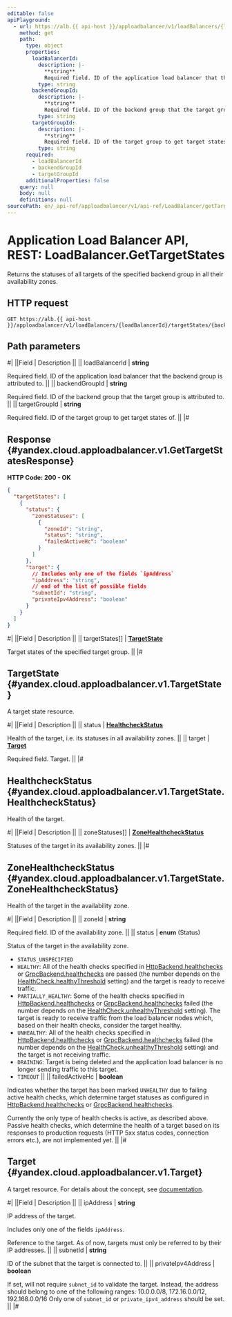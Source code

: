 ```yaml
---
editable: false
apiPlayground:
  - url: https://alb.{{ api-host }}/apploadbalancer/v1/loadBalancers/{loadBalancerId}/targetStates/{backendGroupId}/{targetGroupId}
    method: get
    path:
      type: object
      properties:
        loadBalancerId:
          description: |-
            **string**
            Required field. ID of the application load balancer that the backend group is attributed to.
          type: string
        backendGroupId:
          description: |-
            **string**
            Required field. ID of the backend group that the target group is attributed to.
          type: string
        targetGroupId:
          description: |-
            **string**
            Required field. ID of the target group to get target states of.
          type: string
      required:
        - loadBalancerId
        - backendGroupId
        - targetGroupId
      additionalProperties: false
    query: null
    body: null
    definitions: null
sourcePath: en/_api-ref/apploadbalancer/v1/api-ref/LoadBalancer/getTargetStates.md
---
```


# Application Load Balancer API, REST: LoadBalancer.GetTargetStates

Returns the statuses of all targets of the specified backend group in all their availability zones.

## HTTP request

```
GET https://alb.{{ api-host }}/apploadbalancer/v1/loadBalancers/{loadBalancerId}/targetStates/{backendGroupId}/{targetGroupId}
```

## Path parameters

#|
||Field | Description ||
|| loadBalancerId | **string**

Required field. ID of the application load balancer that the backend group is attributed to. ||
|| backendGroupId | **string**

Required field. ID of the backend group that the target group is attributed to. ||
|| targetGroupId | **string**

Required field. ID of the target group to get target states of. ||
|#

## Response {#yandex.cloud.apploadbalancer.v1.GetTargetStatesResponse}

**HTTP Code: 200 - OK**

```json
{
  "targetStates": [
    {
      "status": {
        "zoneStatuses": [
          {
            "zoneId": "string",
            "status": "string",
            "failedActiveHc": "boolean"
          }
        ]
      },
      "target": {
        // Includes only one of the fields `ipAddress`
        "ipAddress": "string",
        // end of the list of possible fields
        "subnetId": "string",
        "privateIpv4Address": "boolean"
      }
    }
  ]
}
```

#|
||Field | Description ||
|| targetStates[] | **[TargetState](#yandex.cloud.apploadbalancer.v1.TargetState)**

Target states of the specified target group. ||
|#

## TargetState {#yandex.cloud.apploadbalancer.v1.TargetState}

A target state resource.

#|
||Field | Description ||
|| status | **[HealthcheckStatus](#yandex.cloud.apploadbalancer.v1.TargetState.HealthcheckStatus)**

Health of the target, i.e. its statuses in all availability zones. ||
|| target | **[Target](#yandex.cloud.apploadbalancer.v1.Target)**

Required field. Target. ||
|#

## HealthcheckStatus {#yandex.cloud.apploadbalancer.v1.TargetState.HealthcheckStatus}

Health of the target.

#|
||Field | Description ||
|| zoneStatuses[] | **[ZoneHealthcheckStatus](#yandex.cloud.apploadbalancer.v1.TargetState.ZoneHealthcheckStatus)**

Statuses of the target in its availability zones. ||
|#

## ZoneHealthcheckStatus {#yandex.cloud.apploadbalancer.v1.TargetState.ZoneHealthcheckStatus}

Health of the target in the availability zone.

#|
||Field | Description ||
|| zoneId | **string**

Required field. ID of the availability zone. ||
|| status | **enum** (Status)

Status of the target in the availability zone.

- `STATUS_UNSPECIFIED`
- `HEALTHY`: All of the health checks specified in [HttpBackend.healthchecks](/docs/application-load-balancer/api-ref/BackendGroup/get#yandex.cloud.apploadbalancer.v1.HttpBackend) or [GrpcBackend.healthchecks](/docs/application-load-balancer/api-ref/BackendGroup/get#yandex.cloud.apploadbalancer.v1.GrpcBackend) are passed
(the number depends on the [HealthCheck.healthyThreshold](/docs/application-load-balancer/api-ref/BackendGroup/get#yandex.cloud.apploadbalancer.v1.HealthCheck) setting) and the target is ready to receive traffic.
- `PARTIALLY_HEALTHY`: Some of the health checks specified in [HttpBackend.healthchecks](/docs/application-load-balancer/api-ref/BackendGroup/get#yandex.cloud.apploadbalancer.v1.HttpBackend) or [GrpcBackend.healthchecks](/docs/application-load-balancer/api-ref/BackendGroup/get#yandex.cloud.apploadbalancer.v1.GrpcBackend) failed
(the number depends on the [HealthCheck.unhealthyThreshold](/docs/application-load-balancer/api-ref/BackendGroup/get#yandex.cloud.apploadbalancer.v1.HealthCheck) setting).
The target is ready to receive traffic from the load balancer nodes which, based on their health checks,
consider the target healthy.
- `UNHEALTHY`: All of the health checks specified in [HttpBackend.healthchecks](/docs/application-load-balancer/api-ref/BackendGroup/get#yandex.cloud.apploadbalancer.v1.HttpBackend) or [GrpcBackend.healthchecks](/docs/application-load-balancer/api-ref/BackendGroup/get#yandex.cloud.apploadbalancer.v1.GrpcBackend) failed
(the number depends on the [HealthCheck.unhealthyThreshold](/docs/application-load-balancer/api-ref/BackendGroup/get#yandex.cloud.apploadbalancer.v1.HealthCheck) setting) and the target is not receiving traffic.
- `DRAINING`: Target is being deleted and the application load balancer is no longer sending traffic to this target.
- `TIMEOUT` ||
|| failedActiveHc | **boolean**

Indicates whether the target has been marked `UNHEALTHY` due to failing active health checks,
which determine target statuses as configured in [HttpBackend.healthchecks](/docs/application-load-balancer/api-ref/BackendGroup/get#yandex.cloud.apploadbalancer.v1.HttpBackend) or [GrpcBackend.healthchecks](/docs/application-load-balancer/api-ref/BackendGroup/get#yandex.cloud.apploadbalancer.v1.GrpcBackend).

Currently the only type of health checks is active, as described above.
Passive health checks, which determine the health of a target based on its responses to production requests
(HTTP 5xx status codes, connection errors etc.), are not implemented yet. ||
|#

## Target {#yandex.cloud.apploadbalancer.v1.Target}

A target resource.
For details about the concept, see [documentation](/docs/application-load-balancer/concepts/target-group).

#|
||Field | Description ||
|| ipAddress | **string**

IP address of the target.

Includes only one of the fields `ipAddress`.

Reference to the target. As of now, targets must only be referred to by their IP addresses. ||
|| subnetId | **string**

ID of the subnet that the target is connected to. ||
|| privateIpv4Address | **boolean**

If set, will not require `subnet_id` to validate the target.
Instead, the address should belong to one of the following ranges:
10.0.0.0/8, 172.16.0.0/12, 192.168.0.0/16
Only one of `subnet_id` or `private_ipv4_address` should be set. ||
|#